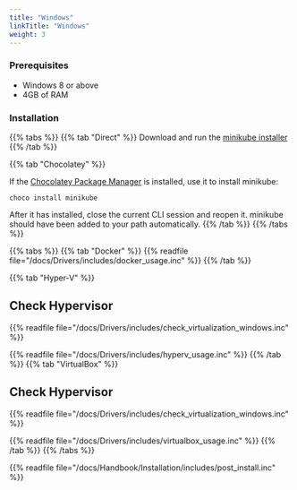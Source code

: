 ```yaml
---
title: "Windows"
linkTitle: "Windows"
weight: 3
---
```


### Prerequisites

* Windows 8 or above
* 4GB of RAM

### Installation

{{% tabs %}}
{{% tab "Direct" %}}
Download and run the [minikube installer](https://storage.googleapis.com/minikube/releases/latest/minikube-installer.exe)
{{% /tab %}}

{{% tab "Chocolatey" %}}

If the [Chocolatey Package Manager](https://chocolatey.org/) is installed, use it to install minikube:

```shell
choco install minikube
```

After it has installed, close the current CLI session and reopen it. minikube should have been added to your path automatically.
{{% /tab %}}
{{% /tabs %}}



{{% tabs %}}
{{% tab "Docker" %}}
{{% readfile file="/docs/Drivers/includes/docker_usage.inc" %}}
{{% /tab %}}

{{% tab "Hyper-V" %}}
## Check Hypervisor 
{{% readfile file="/docs/Drivers/includes/check_virtualization_windows.inc" %}}

{{% readfile file="/docs/Drivers/includes/hyperv_usage.inc" %}}
{{% /tab %}}
{{% tab "VirtualBox" %}}
## Check Hypervisor 
{{% readfile file="/docs/Drivers/includes/check_virtualization_windows.inc" %}}

{{% readfile file="/docs/Drivers/includes/virtualbox_usage.inc" %}}
{{% /tab %}}
{{% /tabs %}}

{{% readfile file="/docs/Handbook/Installation/includes/post_install.inc" %}}
